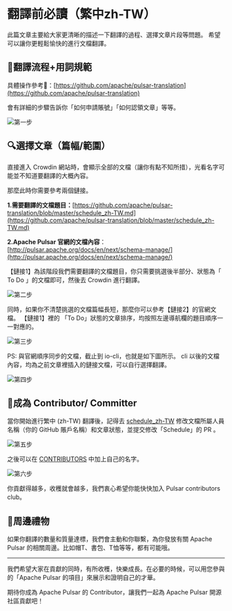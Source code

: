 # 翻譯前必讀（繁中zh-TW）

此篇文章主要給大家更清晰的描述一下翻譯的過程、選擇文章片段等問題。
希望可以讓你更輕鬆愉快的進行文檔翻譯。

## 📖翻譯流程+用詞規範

具體操作參考🔗：[https://github.com/apache/pulsar-translation](https://github.com/apache/pulsar-translation)

會有詳細的步驟告訴你「如何申請賬號」「如何認領文章」等等。

![第一步](media/before-1.png)

## 🔍選擇文章（篇幅/範圍）

直接進入 Crowdin 網站時，會顯示全部的文檔（讓你有點不知所措），光看名字可能並不知道要翻譯的大概內容。

那麼此時你需要參考兩個鏈接。

**1.需要翻譯的文檔題目：**[https://github.com/apache/pulsar-translation/blob/master/schedule_zh-TW.md](https://github.com/apache/pulsar-translation/blob/master/schedule_zh-TW.md)

**2.Apache Pulsar 官網的文檔內容**：[http://pulsar.apache.org/docs/en/next/schema-manage/](http://pulsar.apache.org/docs/en/next/schema-manage/)

【鏈接1】為該階段我們需要翻譯的文檔題目，你只需要挑選後半部分、狀態為「 To Do 」的文檔即可，然後去 Crowdin 進行翻譯。

![第二步](media/before-2.png)

同時，如果你不清楚挑選的文檔篇幅長短，那麼你可以參考【鏈接2】的官網文檔。 【鏈接1】裡的 「To Do」狀態的文章排序，均按照左邊導航欄的題目順序一一對應的。

![第三步](media/before-3.png)

PS: 與官網順序同步的文檔，截止到 io-cli，也就是如下圖所示。 cli 以後的文檔內容，均為之前文章裡插入的鏈接文檔，可以自行選擇翻譯。

![第四步](media/before-4.png)

## 🎉成為 Contributor/ Committer

當你開始進行繁中 (zh-TW) 翻譯後，記得去 [schedule_zh-TW](https://github.com/apache/pulsar-translation/blob/master/schedule_zh-TW.md) 修改文檔所屬人員名稱（你的 GitHub 賬戶名稱）和文章狀態，並提交修改「Schedule」的 PR 。

![第五步](media/before-5.png)

之後可以在 [CONTRIBUTORS](https://github.com/apache/pulsar-translation/blob/master/CONTRIBUTORS.md) 中加上自己的名字。

![第六步](media/before-6.png)

你貢獻得越多，收穫就會越多，我們衷心希望你能快快加入 Pulsar contributors club。

## 🎁周邊禮物

如果你翻譯的數量和質量達標，我們會主動和你聯繫，為你發放有關 Apache Pulsar 的相關周邊。比如帽T、書包、T恤等等，都有可能哦。

---
我們希望大家在貢獻的同時，有所收穫，快樂成長。在必要的時候，可以用您參與的「Apache Pulsar 的項目」來展示和證明自己的才華。

期待你成為 Apache Pulsar 的 Contributor，讓我們一起為 Apache Pulsar 開源社區貢獻吧！
